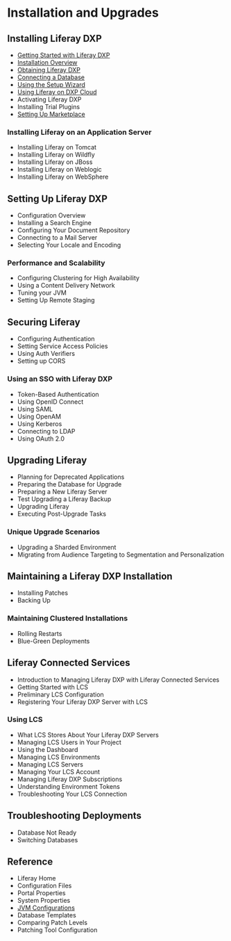 # Installation and Upgrades

## Installing Liferay DXP

* [Getting Started with Liferay DXP](./01-installing-liferay-dxp/01-getting-started-with-liferay-dxp.md)
* [Installation Overview](./01-installing-liferay-dxp/02-installation-overview.md)
* [Obtaining Liferay DXP](./01-installing-liferay-dxp/03-obtaining-liferay.md)
* [Connecting a Database](./01-installing-liferay-dxp/04-connecting-a-database.md)
* [Using the Setup Wizard](./01-installing-liferay-dxp/05-using-the-setup-wizard.md)
* [Using Liferay on DXP Cloud](../../../../dxp-cloud/latest/en/using-the-liferay-dxp-service/introduction-to-the-liferay-dxp-service.md)
* Activating Liferay DXP
* Installing Trial Plugins
* [Setting Up Marketplace](./01-installing-liferay-dxp/09-setting-up-marketplace.md)

### Installing Liferay on an Application Server

* Installing Liferay on Tomcat
* Installing Liferay on Wildfly
* Installing Liferay on JBoss
* Installing Liferay on Weblogic
* Installing Liferay on WebSphere

## Setting Up Liferay DXP

* Configuration Overview
* Installing a Search Engine
* Configuring Your Document Repository
* Connecting to a Mail Server
* Selecting Your Locale and Encoding

### Performance and Scalability

* Configuring Clustering for High Availability
* Using a Content Delivery Network
* Tuning your JVM
* Setting Up Remote Staging

## Securing Liferay

* Configuring Authentication
* Setting Service Access Policies
* Using Auth Verifiers
* Setting up CORS

### Using an SSO with Liferay DXP

* Token-Based Authentication
* Using OpenID Connect
* Using SAML
* Using OpenAM
* Using Kerberos
* Connecting to LDAP
* Using OAuth 2.0

## Upgrading Liferay

* Planning for Deprecated Applications
* Preparing the Database for Upgrade
* Preparing a New Liferay Server
* Test Upgrading a Liferay Backup
* Upgrading Liferay
* Executing Post-Upgrade Tasks

### Unique Upgrade Scenarios

* Upgrading a Sharded Environment
* Migrating from Audience Targeting to Segmentation and Personalization

## Maintaining a Liferay DXP Installation

* Installing Patches
* Backing Up

### Maintaining Clustered Installations

* Rolling Restarts
* Blue-Green Deployments

## Liferay Connected Services

* Introduction to Managing Liferay DXP with Liferay Connected Services
* Getting Started with LCS
* Preliminary LCS Configuration
* Registering Your Liferay DXP Server with LCS

### Using LCS

* What LCS Stores About Your Liferay DXP Servers
* Managing LCS Users in Your Project
* Using the Dashboard
* Managing LCS Environments
* Managing LCS Servers
* Managing Your LCS Account
* Managing Liferay DXP Subscriptions
* Understanding Environment Tokens
* Troubleshooting Your LCS Connection

## Troubleshooting Deployments

* Database Not Ready
* Switching Databases

## Reference

* Liferay Home
* Configuration Files
* Portal Properties
* System Properties
* [JVM Configurations](./09-reference/05-jvm-configurations.md)
* Database Templates
* Comparing Patch Levels
* Patching Tool Configuration

